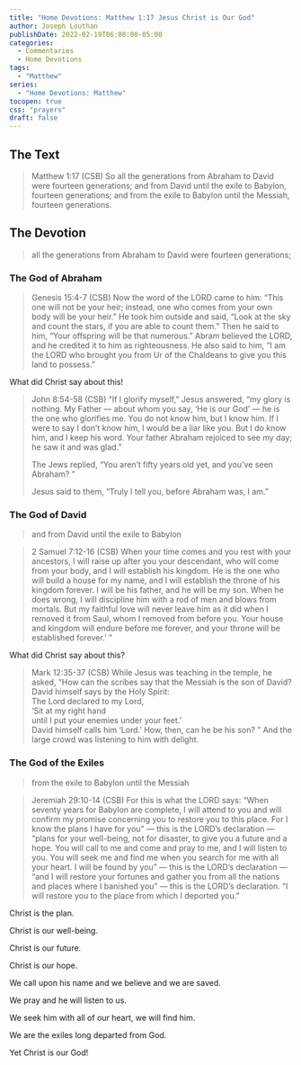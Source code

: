 ```yaml
---
title: "Home Devotions: Matthew 1:17 Jesus Christ is Our God"
author: Joseph Louthan
publishDate: 2022-02-19T06:00:00-05:00
categories:
  - Commentaries
  - Home Devotions
tags:
  - "Matthew"
series:
  - "Home Devotions: Matthew"
tocopen: true
css: "prayers"
draft: false
---
```

## The Text

>Matthew 1:17 (CSB) So all the generations from Abraham to David were fourteen generations; and from David until the exile to Babylon, fourteen generations; and from the exile to Babylon until the Messiah, fourteen generations.

## The Devotion

> all the generations from Abraham to David were fourteen generations;

### The God of Abraham

>Genesis 15:4-7 (CSB) Now the word of the LORD came to him: “This one will not be your heir; instead, one who comes from your own body will be your heir.” He took him outside and said, “Look at the sky and count the stars, if you are able to count them.” Then he said to him, “Your offspring will be that numerous.”
Abram believed the LORD, and he credited it to him as righteousness.
He also said to him, “I am the LORD who brought you from Ur of the Chaldeans to give you this land to possess.”

What did Christ say about this!

>John 8:54-58 (CSB) “If I glorify myself,” Jesus answered, “my glory is nothing. My Father — about whom you say, ‘He is our God’ — he is the one who glorifies me. You do not know him, but I know him. If I were to say I don’t know him, I would be a liar like you. But I do know him, and I keep his word. Your father Abraham rejoiced to see my day; he saw it and was glad.”
>
>The Jews replied, “You aren’t fifty years old yet, and you’ve seen Abraham? ”
>
>Jesus said to them, “Truly I tell you, before Abraham was, I am.”

### The God of David

> and from David until the exile to Babylon

>2 Samuel 7:12-16 (CSB) When your time comes and you rest with your ancestors, I will raise up after you your descendant, who will come from your body, and I will establish his kingdom. He is the one who will build a house for my name, and I will establish the throne of his kingdom forever. I will be his father, and he will be my son. When he does wrong, I will discipline him with a rod of men and blows from mortals. But my faithful love will never leave him as it did when I removed it from Saul, whom I removed from before you. Your house and kingdom will endure before me forever, and your throne will be established forever.’ ”

What did Christ say about this?

>Mark 12:35-37 (CSB) While Jesus was teaching in the temple, he asked, “How can the scribes say that the Messiah is the son of David? David himself says by the Holy Spirit:  
>The Lord declared to my Lord,  
>‘Sit at my right hand  
>until I put your enemies under your feet.’  
>David himself calls him ‘Lord.’ How, then, can he be his son? ” And the large crowd was listening to him with delight.

### The God of the Exiles

>from the exile to Babylon until the Messiah

>Jeremiah 29:10-14 (CSB) For this is what the LORD says: “When seventy years for Babylon are complete, I will attend to you and will confirm my promise concerning you to restore you to this place. For I know the plans I have for you” — this is the LORD’s declaration — “plans for your well-being, not for disaster, to give you a future and a hope. You will call to me and come and pray to me, and I will listen to you. You will seek me and find me when you search for me with all your heart. I will be found by you” — this is the LORD’s declaration — “and I will restore your fortunes and gather you from all the nations and places where I banished you” — this is the LORD’s declaration. “I will restore you to the place from which I deported you.”

Christ is the plan.

Christ is our well-being.

Christ is our future.

Christ is our hope.

We call upon his name and we believe and we are saved.

We pray and he will listen to us.

We seek him with all of our heart, we will find him.

We are the exiles long departed from God.

Yet Christ is our God!
